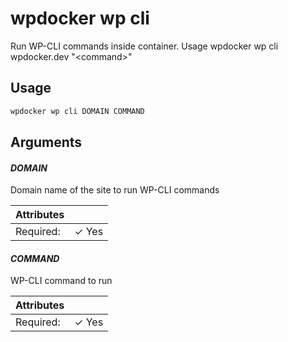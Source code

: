 # wpdocker wp cli

Run WP-CLI commands inside container. Usage wpdocker wp cli wpdocker.dev "\<command\>"

## Usage

```bash
wpdocker wp cli DOMAIN COMMAND
```

## Arguments

#### *DOMAIN*

Domain name of the site to run WP-CLI commands

| Attributes      | &nbsp;
|-----------------|-------------
| Required:       | ✓ Yes

#### *COMMAND*

WP-CLI command to run

| Attributes      | &nbsp;
|-----------------|-------------
| Required:       | ✓ Yes


